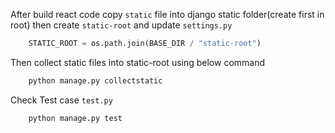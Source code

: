 After build react code 
copy `static` file into django static folder(create first in root) then create `static-root` and update  `settings.py`
```python
    STATIC_ROOT = os.path.join(BASE_DIR / "static-root") 
```
Then collect static files into static-root using below command
```bash
    python manage.py collectstatic
```

Check Test case `test.py` 

```bash
    python manage.py test
```
